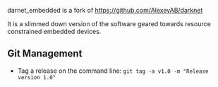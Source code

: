 darnet_embedded is a fork of https://github.com/AlexeyAB/darknet

It is a slimmed down version of the software geared towards resource constrained embedded devices.

## Git Management

- Tag a release on the command line: ```git tag -a v1.0 -m "Release version 1.0" ```
